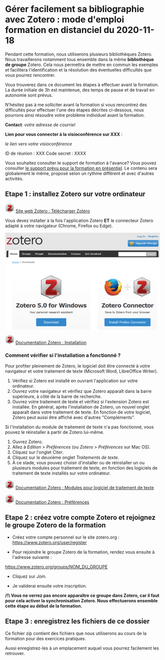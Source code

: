 # Gérer facilement sa bibliographie avec Zotero : mode d'emploi formation en distanciel du 2020-11-18

Pendant cette formation, nous utiliserons plusieurs bibliothèques Zotero. Nous travaillerons notamment tous ensemble dans la même **bibliothèque de groupe** Zotero. Cela nous permettra de mettre en commun les exemples et facilitera l'identification et la résolution des éventuelles difficultés que vous pourrez rencontrer.

Vous trouverez dans ce document les étapes à effectuer avant la formation. La durée initiale de 3h est maintenue, des temps de pause et de travail en autonomie sont prévus.

N'hésitez pas à me solliciter avant la formation si vous rencontrez des difficultés pour effectuer l'une des étapes décrites ci-dessous, nous pourrons ainsi résoudre votre problème individuel avant la formation.

**Contact**:  _votre adresse de courriel_

**Lien pour vous connecter à la visioconférence sur XXX** :

_le lien vers votre visioconférence_

ID de réunion : XXX
Code secret : XXXX


Vous souhaitez consulter le support de formation à l'avance? Vous pouvez consulter [le support prévu pour la formation en présentiel](https://github.com/fflamerie/zotero_gerer_biblio/blob/master/content/gerer_biblio_zotero_COURS.md). Le contenu sera globalement le même, proposé selon un rythme différent et avec d'autres activités.

## Etape 1 : installez Zotero sur votre ordinateur

![zotero][zotero] [Site web Zotero : Télécharger Zotero](https://www.zotero.org/download/)

Vous devez installer à la fois l'application Zotero **ET** le connecteur Zotero adapté à votre navigateur (Chrome, Firefox ou Edge).

![zotero_install](img/zotero_instal.png)

![zotero][zotero] [Documentation Zotero : Installation](https://www.zotero.org/support/fr/installation)

### Comment vérifier si l'installation a fonctionné ?

Pour profiter pleinement de Zotero, le logiciel doit être connecté à votre navigateur et votre traitement de texte (Microsoft Word, LibreOffice Writer).

1. Vérifiez si Zotero est installé en ouvrant l'application sur votre ordinateur.
2. Ouvrez votre navigateur et vérifiez que Zotero apparaît dans la barre supérieure, à côté de la barre de recherche.
3. Ouvrez votre traitement de texte et vérifiez si l'extension Zotero est installée. En général, après l'installation de Zotero, un nouvel onglet apparaît dans votre traitement de texte. En fonction de votre logiciel, Zotero peut aussi être affiché avec d'autres "Compléments".

Si l'installation du module de traitement de texte n'a pas fonctionné, vous pouvez le réinstaller à partir de Zotero lui-même.

1. Ouvrez Zotero.
2. Allez à *Edition > Préférences* (ou *Zotero > Préférences* sur Mac OS).
3. Cliquez sur l'onglet *Citer*.
4. Cliquez sur le deuxième onglet _Traitements de texte_.
5. À ce stade, vous pouvez choisir d'installer ou de réinstaller un ou plusieurs modules pour traitement de texte, en fonction des logiciels de traitement de texte installés sur votre ordinateur.

![zotero][zotero] [Documentation Zotero : Modules pour logiciel de traitement de texte](https://www.zotero.org/support/fr/word_processor_integration)

![zotero][zotero] [Documentation Zotero : Préférences](https://www.zotero.org/support/fr/preferences)

## Etape 2 : créez votre compte Zotero et rejoignez le groupe Zotero de la formation

* Créez  votre compte personnel sur le site zotero.org : https://www.zotero.org/user/register

* Pour rejoindre le groupe Zotero de la formation, rendez vous ensuite  à l'adresse suivante :

https://www.zotero.org/groups/NOM_DU_GROUPE

* Cliquez sur _Join_.

* Je validerai ensuite votre inscription.

**/!\\ Vous ne verrez pas encore apparaître ce groupe dans Zotero, car il faut pour cela activer la synchronisation Zotero. Nous effectuerons ensemble cette étape au début de la formation.**

## Etape 3 : enregistrez les fichiers de ce dossier

Ce fichier zip contient des fichiers que nous utiliserons au cours de la formation pour des exercices pratiques.

Aussi enregistrez-les à un emplacement auquel vous pourrez facilement les retrouver.


[zotero]: img/icone_zotero.png
